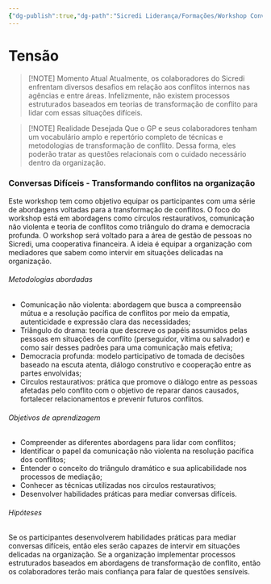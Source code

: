```yaml
---
{"dg-publish":true,"dg-path":"Sicredi Liderança/Formações/Workshop Conversas Difíceis.md","permalink":"/Sicredi Liderança/Formações/Workshop Conversas Difíceis/"}
---
```



# Tensão

> [!NOTE] Momento Atual
>  Atualmente, os colaboradores do Sicredi enfrentam diversos desafios em relação aos conflitos internos nas agências e entre áreas. Infelizmente, não existem processos estruturados baseados em teorias de transformação de conflito para lidar com essas situações difíceis.

> [!NOTE] Realidade Desejada
>  Que o GP e seus colaboradores tenham um vocabulário amplo e repertório completo de técnicas e metodologias de transformação de conflito. Dessa forma, eles poderão tratar as questões relacionais com o cuidado necessário dentro da organização.



### Conversas Difíceis - Transformando conflitos na organização

Este workshop tem como objetivo equipar os participantes com uma série de abordagens voltadas para a transformação de conflitos. O foco do workshop está em abordagens como círculos restaurativos, comunicação não violenta e teoria de conflitos como triângulo do drama e democracia profunda. O workshop será voltado para a área de gestão de pessoas no Sicredi, uma cooperativa financeira. A ideia é equipar a organização com mediadores que sabem como intervir em situações delicadas na organização.

###### Metodologias abordadas

 - Comunicação não violenta: abordagem que busca a compreensão mútua e a resolução pacífica de conflitos por meio da empatia, autenticidade e expressão clara das necessidades;
- Triângulo do drama: teoria que descreve os papéis assumidos pelas pessoas em situações de conflito (perseguidor, vítima ou salvador) e como sair desses padrões para uma comunicação mais efetiva;
- Democracia profunda: modelo participativo de tomada de decisões baseado na escuta atenta, diálogo construtivo e cooperação entre as partes envolvidas;
- Círculos restaurativos: prática que promove o diálogo entre as pessoas afetadas pelo conflito com o objetivo de reparar danos causados, fortalecer relacionamentos e prevenir futuros conflitos.

###### Objetivos de aprendizagem
- Compreender as diferentes abordagens para lidar com conflitos;
- Identificar o papel da comunicação não violenta na resolução pacífica dos conflitos;
- Entender o conceito do triângulo dramático e sua aplicabilidade nos processos de mediação;
- Conhecer as técnicas utilizadas nos círculos restaurativos;
- Desenvolver habilidades práticas para mediar conversas difíceis.

###### Hipóteses
Se os participantes desenvolverem habilidades práticas para mediar conversas difíceis, então eles serão capazes de intervir em situações delicadas na organização.
Se a organização implementar processos estruturados baseados em abordagens de transformação de conflito, então os colaboradores terão mais confiança para falar de questões sensíveis.
